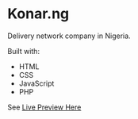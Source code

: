 # Konar.ng
Delivery network company in Nigeria.

Built with:
- HTML
- CSS
- JavaScript
- PHP

See [Live Preview Here](https://konar.ng/)